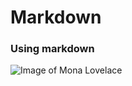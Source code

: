 # Markdown
### Using markdown
![Image of Mona Lovelace](https://octodex.github.com/images/mona-lovelace.jpg)
